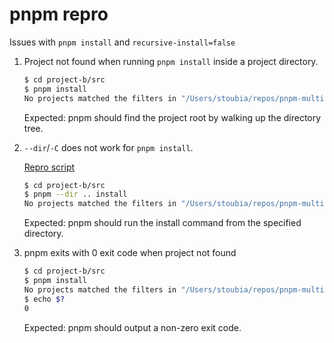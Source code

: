 # pnpm repro

Issues with `pnpm install` and `recursive-install=false`

1. Project not found when running `pnpm install` inside a project directory.

    ```sh
    $ cd project-b/src
    $ pnpm install
    No projects matched the filters in "/Users/stoubia/repos/pnpm-multi-lockfile"
    ```

    Expected: pnpm should find the project root by walking up the directory tree.

2. `--dir`/`-C` does not work for `pnpm install`.

    [Repro script](./project-b/bin/install2.sh)

    ```sh
    $ cd project-b/src
    $ pnpm --dir .. install
    No projects matched the filters in "/Users/stoubia/repos/pnpm-multi-lockfile"
    ```

    Expected: pnpm should run the install command from the specified directory.

3. pnpm exits with 0 exit code when project not found

    ```sh
    $ cd project-b/src
    $ pnpm install
    No projects matched the filters in "/Users/stoubia/repos/pnpm-multi-lockfile"
    $ echo $?
    0
    ```

    Expected: pnpm should output a non-zero exit code.
